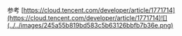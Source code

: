 



参考 [https://cloud.tencent.com/developer/article/1771714](https://cloud.tencent.com/developer/article/1771714)![](../../images/245a55b819bd583c5b63126bbfb7b36e.png)



